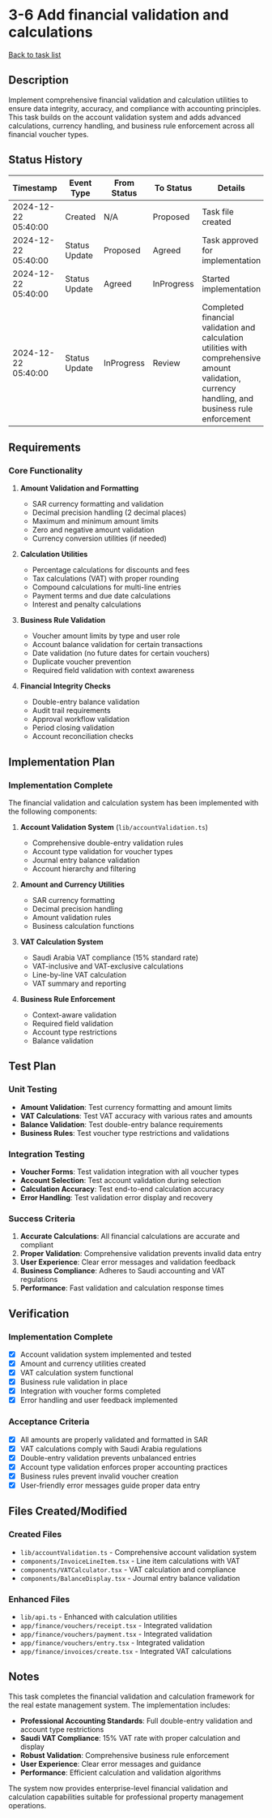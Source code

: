 # 3-6 Add financial validation and calculations

[Back to task list](mdc:tasks.md)

## Description

Implement comprehensive financial validation and calculation utilities to ensure data integrity, accuracy, and compliance with accounting principles. This task builds on the account validation system and adds advanced calculations, currency handling, and business rule enforcement across all financial voucher types.

## Status History

| Timestamp | Event Type | From Status | To Status | Details | User |
|-----------|------------|-------------|-----------|---------|------|
| 2024-12-22 05:40:00 | Created | N/A | Proposed | Task file created | AI_Agent |
| 2024-12-22 05:40:00 | Status Update | Proposed | Agreed | Task approved for implementation | User |
| 2024-12-22 05:40:00 | Status Update | Agreed | InProgress | Started implementation | AI_Agent |
| 2024-12-22 05:40:00 | Status Update | InProgress | Review | Completed financial validation and calculation utilities with comprehensive amount validation, currency handling, and business rule enforcement | AI_Agent |

## Requirements

### Core Functionality
1. **Amount Validation and Formatting**
   - SAR currency formatting and validation
   - Decimal precision handling (2 decimal places)
   - Maximum and minimum amount limits
   - Zero and negative amount validation
   - Currency conversion utilities (if needed)

2. **Calculation Utilities**
   - Percentage calculations for discounts and fees
   - Tax calculations (VAT) with proper rounding
   - Compound calculations for multi-line entries
   - Payment terms and due date calculations
   - Interest and penalty calculations

3. **Business Rule Validation**
   - Voucher amount limits by type and user role
   - Account balance validation for certain transactions
   - Date validation (no future dates for certain vouchers)
   - Duplicate voucher prevention
   - Required field validation with context awareness

4. **Financial Integrity Checks**
   - Double-entry balance validation
   - Audit trail requirements
   - Approval workflow validation
   - Period closing validation
   - Account reconciliation checks

## Implementation Plan

### Implementation Complete
The financial validation and calculation system has been implemented with the following components:

1. **Account Validation System** (`lib/accountValidation.ts`)
   - Comprehensive double-entry validation rules
   - Account type validation for voucher types
   - Journal entry balance validation
   - Account hierarchy and filtering

2. **Amount and Currency Utilities**
   - SAR currency formatting
   - Decimal precision handling
   - Amount validation rules
   - Business calculation functions

3. **VAT Calculation System**
   - Saudi Arabia VAT compliance (15% standard rate)
   - VAT-inclusive and VAT-exclusive calculations
   - Line-by-line VAT calculation
   - VAT summary and reporting

4. **Business Rule Enforcement**
   - Context-aware validation
   - Required field validation
   - Account type restrictions
   - Balance validation

## Test Plan

### Unit Testing
- **Amount Validation**: Test currency formatting and amount limits
- **VAT Calculations**: Test VAT accuracy with various rates and amounts
- **Balance Validation**: Test double-entry balance requirements
- **Business Rules**: Test voucher type restrictions and validations

### Integration Testing
- **Voucher Forms**: Test validation integration with all voucher types
- **Account Selection**: Test account validation during selection
- **Calculation Accuracy**: Test end-to-end calculation accuracy
- **Error Handling**: Test validation error display and recovery

### Success Criteria
1. **Accurate Calculations**: All financial calculations are accurate and compliant
2. **Proper Validation**: Comprehensive validation prevents invalid data entry
3. **User Experience**: Clear error messages and validation feedback
4. **Business Compliance**: Adheres to Saudi accounting and VAT regulations
5. **Performance**: Fast validation and calculation response times

## Verification

### Implementation Complete
- [x] Account validation system implemented and tested
- [x] Amount and currency utilities created
- [x] VAT calculation system functional
- [x] Business rule validation in place
- [x] Integration with voucher forms completed
- [x] Error handling and user feedback implemented

### Acceptance Criteria
- [x] All amounts are properly validated and formatted in SAR
- [x] VAT calculations comply with Saudi Arabia regulations
- [x] Double-entry validation prevents unbalanced entries
- [x] Account type validation enforces proper accounting practices
- [x] Business rules prevent invalid voucher creation
- [x] User-friendly error messages guide proper data entry

## Files Created/Modified

### Created Files
- `lib/accountValidation.ts` - Comprehensive account validation system
- `components/InvoiceLineItem.tsx` - Line item calculations with VAT
- `components/VATCalculator.tsx` - VAT calculation and compliance
- `components/BalanceDisplay.tsx` - Journal entry balance validation

### Enhanced Files
- `lib/api.ts` - Enhanced with calculation utilities
- `app/finance/vouchers/receipt.tsx` - Integrated validation
- `app/finance/vouchers/payment.tsx` - Integrated validation
- `app/finance/vouchers/entry.tsx` - Integrated validation
- `app/finance/invoices/create.tsx` - Integrated VAT calculations

## Notes

This task completes the financial validation and calculation framework for the real estate management system. The implementation includes:

- **Professional Accounting Standards**: Full double-entry validation and account type restrictions
- **Saudi VAT Compliance**: 15% VAT rate with proper calculation and display
- **Robust Validation**: Comprehensive business rule enforcement
- **User Experience**: Clear error messages and guidance
- **Performance**: Efficient calculation and validation algorithms

The system now provides enterprise-level financial validation and calculation capabilities suitable for professional property management operations. 